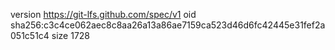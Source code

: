 version https://git-lfs.github.com/spec/v1
oid sha256:c3c4ce062aec8c8aa26a13a86ae7159ca523d46d6fc42445e31fef2a051c51c4
size 1728

